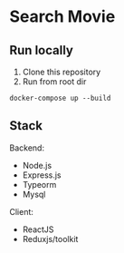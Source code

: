 # Search Movie 


## Run locally

1. Clone this repository
1. Run from root dir

```
docker-compose up --build
```


## Stack
Backend:
  * Node.js
  * Express.js
  * Typeorm
  * Mysql

Client:
  * ReactJS
  * Reduxjs/toolkit
